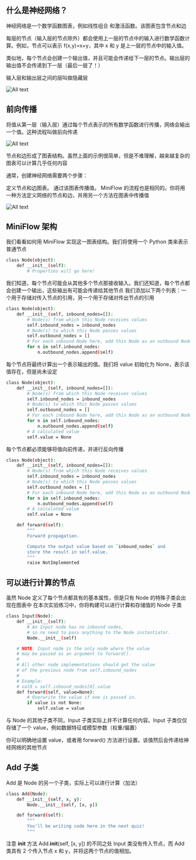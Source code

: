 ## 什么是神经网络？

神经网络是一个数学函数图表，例如线性组合 和激活函数。该图表包含节点和边

每层的节点（输入层的节点除外）都会使用上一层的节点中的输入进行数学函数计算。例如，节点可以表示 f(x,y)=x+y，其中 x 和 y 是上一层的节点中的输入值。

类似地，每个节点会创建一个输出值，并且可能会传递给下一层的节点。输出层的输出值不会传递到下一层（最后一层了！）

输入层和输出层之间的层叫做隐藏层

![All text](http://ww1.sinaimg.cn/large/dc05ba18gy1fnb6aufoy6j216m14sncd.jpg)

## 前向传播

将值从第一层（输入层）通过每个节点表示的所有数学函数进行传播，网络会输出一个值。这种流程叫做前向传递

![All text](http://ww1.sinaimg.cn/large/dc05ba18gy1fnb6e5e9y4j20qi0j8gp9.jpg)

节点和边形成了图表结构。虽然上面的示例很简单，但是不难理解，越来越复杂的图表可以计算几乎任何内容

通常，创建神经网络需要两个步骤：

定义节点和边图表。
通过该图表传播值。
MiniFlow 的流程也是相同的。你将用一种方法定义网络的节点和边，并用另一个方法在图表中传播值

![All text](http://ww1.sinaimg.cn/large/dc05ba18gy1fnb6t59f1mj20ww0m40xn.jpg)

## MiniFlow 架构

我们看看如何用 MiniFlow 实现这一图表结构。我们将使用一个 Python 类来表示普通节点

```bash
class Node(object):
    def __init__(self):
        # Properties will go here!
```

我们知道，每个节点可能会从其他多个节点那接收输入。我们还知道，每个节点都会创建一个输出，这些输出有可能会传递给其他节点
我们添加以下两个列表：一个用于存储对传入节点的引用，另一个用于存储对传出节点的引用

```bash
class Node(object):
    def __init__(self, inbound_nodes=[]):
        # Node(s) from which this Node receives values
        self.inbound_nodes = inbound_nodes
        # Node(s) to which this Node passes values
        self.outbound_nodes = []
        # For each inbound Node here, add this Node as an outbound Node to _that_ Node.
        for n in self.inbound_nodes:
            n.outbound_nodes.append(self)
```

每个节点将最终计算出一个表示输出的值。我们将 value 初始化为 None，表示该值存在，但是尚未设定

```bash
class Node(object):
    def __init__(self, inbound_nodes=[]):
        # Node(s) from which this Node receives values
        self.inbound_nodes = inbound_nodes
        # Node(s) to which this Node passes values
        self.outbound_nodes = []
        # For each inbound Node here, add this Node as an outbound Node to _that_ Node.
        for n in self.inbound_nodes:
            n.outbound_nodes.append(self)
        # A calculated value
        self.value = None
```

每个节点都必须能够将值向前传递，并进行反向传播

```bash
class Node(object):
    def __init__(self, inbound_nodes=[]):
        # Node(s) from which this Node receives values
        self.inbound_nodes = inbound_nodes
        # Node(s) to which this Node passes values
        self.outbound_nodes = []
        # For each inbound Node here, add this Node as an outbound Node to _that_ Node.
        for n in self.inbound_nodes:
            n.outbound_nodes.append(self)
        # A calculated value
        self.value = None

    def forward(self):
        """
        Forward propagation.

        Compute the output value based on `inbound_nodes` and
        store the result in self.value.
        """
        raise NotImplemented
```

## 可以进行计算的节点

虽然 Node 定义了每个节点都具有的基本属性，但是只有 Node 的特殊子类会出现在图表中
在本次实验练习中，你将构建可以进行计算和存储值的 Node 子类

```bash
class Input(Node):
    def __init__(self):
        # An Input node has no inbound nodes,
        # so no need to pass anything to the Node instantiator.
        Node.__init__(self)

    # NOTE: Input node is the only node where the value
    # may be passed as an argument to forward().
    #
    # All other node implementations should get the value
    # of the previous node from self.inbound_nodes
    #
    # Example:
    # val0 = self.inbound_nodes[0].value
    def forward(self, value=None):
        # Overwrite the value if one is passed in.
        if value is not None:
            self.value = value
```

与 Node 的其他子类不同，Input 子类实际上并不计算任何内容。Input 子类仅仅存储了一个 value，例如数据特征或模型参数（权重/偏置）

你可以明确地设置 value，或者用 forward() 方法进行设置。该值然后会传递给神经网络的其他节点

## Add 子类

Add 是 Node 的另一个子类，实际上可以进行计算（加法）

```bash
class Add(Node):
    def __init__(self, x, y):
        Node.__init__(self, [x, y])

    def forward(self):
        """
        You'll be writing code here in the next quiz!
        """
```

注意 __init__ 方法 Add.__init__(self, [x, y]) 的不同之处
Input 类没有传入节点，而 Add 类具有 2 个传入节点 x 和 y，并将这两个节点的值相加。
